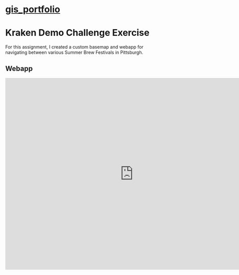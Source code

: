 # [gis_portfolio](https://jredman14.github.io/gis-portfolio/)

# Kraken Demo Challenge Exercise
For this assignment, I created a custom basemap and webapp for navigating between various Summer Brew Festivals in Pittsburgh.

## Webapp
<iframe width="800" height="600" frameborder="0" allowfullscreen src="https://arcg.is/8yCvn"></iframe>
